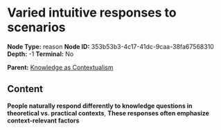 # Varied intuitive responses to scenarios

**Node Type:** reason
**Node ID:** 353b53b3-4c17-41dc-9caa-38fa67568310
**Depth:** -1
**Terminal:** No

**Parent:** [Knowledge as Contextualism](knowledge-as-contextualism-thesis-63e8c71d-633a-4b3a-89cd-8d2eb3f54df1.md)

## Content

**People naturally respond differently to knowledge questions in theoretical vs. practical contexts**, **These responses often emphasize context-relevant factors**

